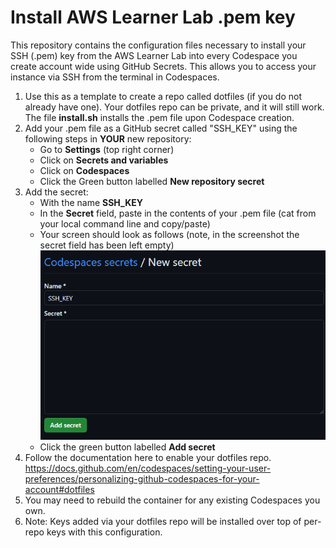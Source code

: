 # Install AWS Learner Lab .pem key
This repository contains the configuration files necessary to install your SSH (.pem) key from the AWS Learner Lab into every Codespace you create account wide using GitHub Secrets. This allows you to access your instance via SSH from the terminal in Codespaces.

1. Use this as a template to create a repo called dotfiles (if you do not already have one). Your dotfiles repo can be private, and it will still work. The file **install.sh** installs the .pem file upon Codespace creation.
1. Add your .pem file as a GitHub secret called "SSH_KEY" using the following steps in **YOUR** new repository:
    - Go to **Settings** (top right corner)
    - Click on **Secrets and variables**
    - Click on **Codespaces**
    - Click the Green button labelled **New repository secret**
1. Add the secret:
    - With the name **SSH_KEY**
    - In the **Secret** field, paste in the contents of your .pem file (cat from your local command line and copy/paste)
    - Your screen should look as follows (note, in the screenshot the secret field has been left empty)
    ![New Repository Secret](.doc/new-secret.png)
    - Click the green button labelled **Add secret**
1. Follow the documentation here to enable your dotfiles repo. https://docs.github.com/en/codespaces/setting-your-user-preferences/personalizing-github-codespaces-for-your-account#dotfiles
1. You may need to rebuild the container for any existing Codespaces you own.
1. Note: Keys added via your dotfiles repo will be installed over top of per-repo keys with this configuration.
